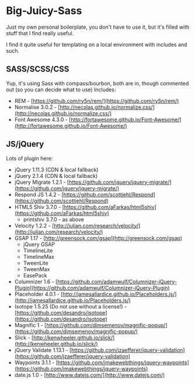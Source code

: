 Big-Juicy-Sass
==============

Just my own personal boilerplate, you don't have to use it, but it's filled with stuff that I find really useful.

I find it quite useful for templating on a local environment with includes and such.

## SASS/SCSS/CSS
Yup, it's using Sass with compass/bourbon, both are in, though commented out (so you can decide what to use)
Includes:

- REM - [https://github.com/ry5n/rem/](https://github.com/ry5n/rem/)
- Normalise 3.0.2 - [http://necolas.github.io/normalize.css/](http://necolas.github.io/normalize.css/)
- Font Awesome 4.3.0 - [http://fortawesome.github.io/Font-Awesome/](http://fortawesome.github.io/Font-Awesome/)

## JS/jQuery
Lots of plugin here:

- jQuery 1.11.3 (CDN & local fallback)
- jQuery 2.1.4 (CDN & local fallback)
- jQuery Migrate 1.2.1 - [https://github.com/jquery/jquery-migrate/](https://github.com/jquery/jquery-migrate/)
- Respond JS 1.4.2 - [https://github.com/scottjehl/Respond](https://github.com/scottjehl/Respond)
- HTML5 Shiv 3.7.0 - [https://github.com/aFarkas/html5shiv](https://github.com/aFarkas/html5shiv)
    - printshiv 3.7.0 - as above
- Velocity 1.2.2 - [http://julian.com/research/velocity/](http://julian.com/research/velocity/)
- GSAP 1.17 - [http://greensock.com/gsap](http://greensock.com/gsap)
    - jQuery GSAP
    - TimelineLite
    - TimelineMax
    - TweenLite
    - TweenMax
    - EasePack
- Columnizer 1.6 - [https://github.com/adamwulf/Columnizer-jQuery-Plugin](https://github.com/adamwulf/Columnizer-jQuery-Plugin)
- Placeholder 4.0.1 - [http://jamesallardice.github.io/Placeholders.js/](http://jamesallardice.github.io/Placeholders.js/)
- Isotope 1.5.25 (Do not use without a license!) - [https://github.com/desandro/isotope](https://github.com/desandro/isotope)
- Magnific 1 - [https://github.com/dimsemenov/magnific-popup/](https://github.com/dimsemenov/magnific-popup/)
- Slick - [http://kenwheeler.github.io/slick/](http://kenwheeler.github.io/slick/)
- jQuery Validate 1.13.1 - [https://github.com/jzaefferer/jquery-validation](https://github.com/jzaefferer/jquery-validation)
- Waypoints 3.1.1 - [https://github.com/imakewebthings/jquery-waypoints](https://github.com/imakewebthings/jquery-waypoints)
- date.js 1.0 - [http://www.datejs.com/](http://www.datejs.com/)
